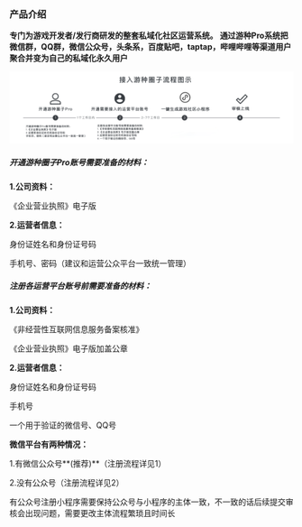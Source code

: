 ### 产品介绍

**专门为游戏开发者/发行商研发的整套私域化社区运营系统。**
**通过游种Pro系统把微信群，QQ群，微信公众号，头条系，百度贴吧，taptap，哔哩哔哩等渠道用户聚合并变为自己的私域化永久用户**

![图片](./image/6feb8257-d0e5-4d27-a43d-ca0de967ecf9.001.png)





##### 开通游种圈子Pro账号**需要准备的材料：**

**1.公司资料：**

《企业营业执照》电子版

**2.运营者信息：**

身份证姓名和身份证号码

手机号、密码（建议和运营公众平台一致统一管理）

##### **注册各运营平台账号前需要准备的材料：**

**1.公司资料：**

《非经营性互联网信息服务备案核准》

《企业营业执照》电子版加盖公章

**2.运营者信息：**

身份证姓名和身份证号码

手机号

一个用于验证的微信号、QQ号


**微信平台有两种情况：**

1.有微信公众号**(推荐)**（注册流程详见1）

2.没有公众号（注册流程详见2）

有公众号注册小程序需要保持公众号与小程序的主体一致，不一致的话后续提交审核会出现问题，需要更改主体流程繁琐且时间长